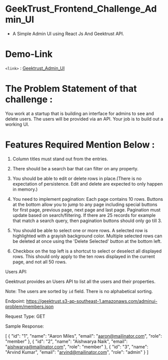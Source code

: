 # GeekTrust_Frontend_Challenge_Admin_UI
- A Simple Admin UI using React Js And Geektrust API.

# Demo-Link
`<link>` : [Geektrust_Admin_UI](https://admin-ui-03.netlify.app/)

# The Problem Statement of that challenge :

You work at a startup that is building an interface for admins to see and delete users. The users will be provided via an API. Your job is to build out a working UI.


# Features Required Mention Below :

1. Column titles must stand out from the entries.

2. There should be a search bar that can filter on any property.

3. You should be able to edit or delete rows in place.(There is no expectation of persistence. Edit and delete are expected to only happen in memory.)

4. You need to implement pagination: Each page contains 10 rows. Buttons at the bottom allow you to jump to any page including special buttons for first page, previous page, next page and last page. Pagination must update based on search/filtering. If there are 25 records for example that match a search query, then pagination buttons should only go till 3.

5. You should be able to select one or more rows. A selected row is highlighted with a grayish background color. Multiple selected rows can be deleted at once using the 'Delete Selected' button at the bottom left.

6. Checkbox on the top left is a shortcut to select or deselect all displayed rows. This should only apply to the ten rows displayed in the current page, and not all 50 rows.

Users API:

Geektrust provides an Users API to list all the users and their properties.

Note: The users are sorted by `id` field. There is no alphabetical sorting.

Endpoint: https://geektrust.s3-ap-southeast-1.amazonaws.com/adminui-problem/members.json

Request Type: GET

Sample Response:

[
{
"id": "1",
"name": "Aaron Miles",
"email": "aaron@mailinator.com",
"role": "member"
},
{
"id": "2",
"name": "Aishwarya Naik",
"email": "aishwarya@mailinator.com",
"role": "member"
},
{
"id": "3",
"name": "Arvind Kumar",
"email": "arvind@mailinator.com",
"role": "admin"
}
]

